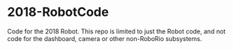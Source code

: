 # 2018-RobotCode
Code for the 2018 Robot.  This repo is limited to just the Robot code, and not code for the dashboard, camera or other non-RoboRio subsystems.

